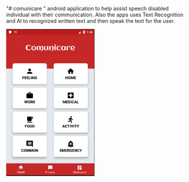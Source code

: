 "# comunicare " 
android application to help assist speech disabled individual with their communication. Also the apps uses Text Recognition and AI to recognized written text and then speak the text for the user.

<img src="images/comunicare1.PNG" height="400">

